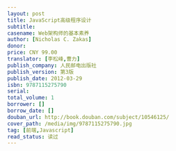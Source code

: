 ```yaml
---
layout: post
title: JavaScript高级程序设计
subtitle: 
casename: Web架构师的基本素养
author: [Nicholas C. Zakas]
donor: 
price: CNY 99.00
translator: [李松峰,曹力]
publish_company: 人民邮电出版社
publish_version: 第3版
publish_date: 2012-03-29
isbn: 9787115275790
serial: 
total_volume: 1
borrower: []
borrow_date: []
douban_url: http://book.douban.com/subject/10546125/
cover_path: /media/img/9787115275790.jpg
tag: [前端,Javascript]
read_status: 读过
---
```

